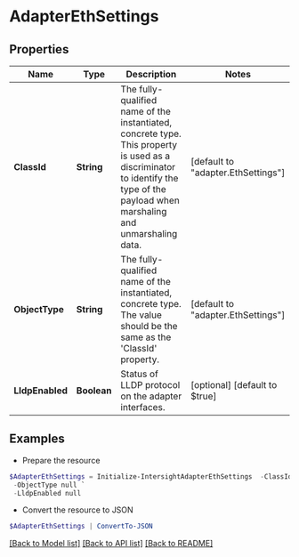 # AdapterEthSettings
## Properties

Name | Type | Description | Notes
------------ | ------------- | ------------- | -------------
**ClassId** | **String** | The fully-qualified name of the instantiated, concrete type. This property is used as a discriminator to identify the type of the payload when marshaling and unmarshaling data. | [default to "adapter.EthSettings"]
**ObjectType** | **String** | The fully-qualified name of the instantiated, concrete type. The value should be the same as the &#39;ClassId&#39; property. | [default to "adapter.EthSettings"]
**LldpEnabled** | **Boolean** | Status of LLDP protocol on the adapter interfaces. | [optional] [default to $true]

## Examples

- Prepare the resource
```powershell
$AdapterEthSettings = Initialize-IntersightAdapterEthSettings  -ClassId null `
 -ObjectType null `
 -LldpEnabled null
```

- Convert the resource to JSON
```powershell
$AdapterEthSettings | ConvertTo-JSON
```

[[Back to Model list]](../README.md#documentation-for-models) [[Back to API list]](../README.md#documentation-for-api-endpoints) [[Back to README]](../README.md)

